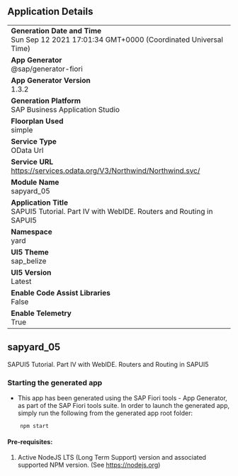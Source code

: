 ## Application Details
|               |
| ------------- |
|**Generation Date and Time**<br>Sun Sep 12 2021 17:01:34 GMT+0000 (Coordinated Universal Time)|
|**App Generator**<br>@sap/generator-fiori|
|**App Generator Version**<br>1.3.2|
|**Generation Platform**<br>SAP Business Application Studio|
|**Floorplan Used**<br>simple|
|**Service Type**<br>OData Url|
|**Service URL**<br>https://services.odata.org/V3/Northwind/Northwind.svc/
|**Module Name**<br>sapyard_05|
|**Application Title**<br>SAPUI5 Tutorial. Part IV with WebIDE. Routers and Routing in SAPUI5|
|**Namespace**<br>yard|
|**UI5 Theme**<br>sap_belize|
|**UI5 Version**<br>Latest|
|**Enable Code Assist Libraries**<br>False|
|**Enable Telemetry**<br>True|

## sapyard_05

SAPUI5 Tutorial. Part IV with WebIDE. Routers and Routing in SAPUI5

### Starting the generated app

-   This app has been generated using the SAP Fiori tools - App Generator, as part of the SAP Fiori tools suite.  In order to launch the generated app, simply run the following from the generated app root folder:

```
    npm start
```

#### Pre-requisites:

1. Active NodeJS LTS (Long Term Support) version and associated supported NPM version.  (See https://nodejs.org)


